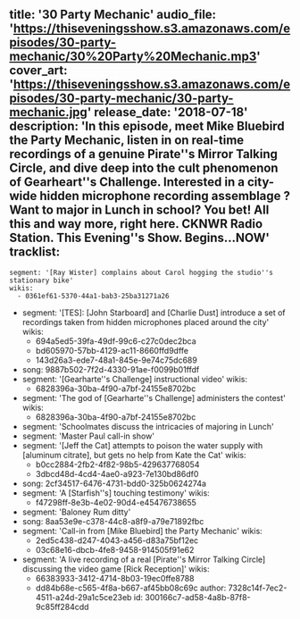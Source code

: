 title: '30 Party Mechanic'
audio_file: 'https://thiseveningsshow.s3.amazonaws.com/episodes/30-party-mechanic/30%20Party%20Mechanic.mp3'
cover_art: 'https://thiseveningsshow.s3.amazonaws.com/episodes/30-party-mechanic/30-party-mechanic.jpg'
release_date: '2018-07-18'
description: 'In this episode, meet Mike Bluebird the Party Mechanic, listen in on real-time recordings of a genuine Pirate''s Mirror Talking Circle, and dive deep into the cult phenomenon of Gearheart''s Challenge. Interested in a city-wide hidden microphone recording assemblage ? Want to major in Lunch in school? You bet! All this and way more, right here. CKNWR Radio Station. This Evening''s Show. Begins...NOW'
tracklist:
  -
    segment: '[Ray Wister] complains about Carol hogging the studio''s stationary bike'
    wikis:
      - 0361ef61-5370-44a1-bab3-25ba31271a26
  -
    segment: '[TES]: [John Starboard] and [Charlie Dust] introduce a set of recordings taken from hidden microphones placed around the city'
    wikis:
      - 694a5ed5-39fa-49df-99c6-c27c0dec2bca
      - bd605970-57bb-4129-ac11-8660ffd9dffe
      - 143d26a3-ede7-48a1-845e-9e74c75dc689
  -
    song: 9887b502-7f2d-4330-91ae-f0099b01ffdf
  -
    segment: '[Gearharte''s Challenge] instructional video'
    wikis:
      - 6828396a-30ba-4f90-a7bf-24155e8702bc
  -
    segment: 'The god of [Gearharte''s Challenge] administers the contest'
    wikis:
      - 6828396a-30ba-4f90-a7bf-24155e8702bc
  -
    segment: 'Schoolmates discuss the intricacies of majoring in Lunch'
  -
    segment: 'Master Paul call-in show'
  -
    segment: '[Jeff the Cat] attempts to poison the water supply with [aluminum citrate], but gets no help from Kate the Cat'
    wikis:
      - b0cc2884-2fb2-4f82-98b5-429637768054
      - 3dbcd48d-4cd4-4ae0-a923-7e130bd86df0
  -
    song: 2cf34517-6476-4731-bdd0-325b0624274a
  -
    segment: 'A [Starfish''s] touching testimony'
    wikis:
      - f47298ff-8e3b-4e02-90d4-e45476738655
  -
    segment: 'Baloney Rum ditty'
  -
    song: 8aa53e9e-c378-44c8-a8f9-a79e71892fbc
  -
    segment: 'Call-in from [Mike Bluebird] the Party Mechanic'
    wikis:
      - 2ed5c438-d247-4043-a456-d83a75bf12ec
      - 03c68e16-dbcb-4fe8-9458-914505f91e62
  -
    segment: 'A live recording of a real [Pirate''s Mirror Talking Circle] discussing the video game [Rick Reception]'
    wikis:
      - 66383933-3412-4714-8b03-19ec0ffe8788
      - dd84b68e-c565-4f8a-b667-af45bb08c69c
author: 7328c14f-7ec2-4511-a24d-29a1c5ce23eb
id: 300166c7-ad58-4a8b-87f8-9c85ff284cdd
